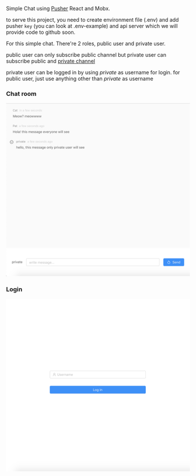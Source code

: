 Simple Chat using [Pusher](https://pusher.com/) React and Mobx.

to serve this project, you need to create environment file (.env) and add pusher `key` (you can look at .env-example)
and api server which we will provide code to github soon.

For this simple chat. There're 2 roles, public user and private user.

public user can only subscribe public channel but private user can subscribe public and [private channel](https://pusher.com/docs/client_api_guide/client_private_channels)

private user can be logged in by using *private* as username for login. for public user, just use anything other than *private* as username


### Chat room 
![chat example](./.github/chat-example.png)

### Login
![login example](./.github/login-example.png)
